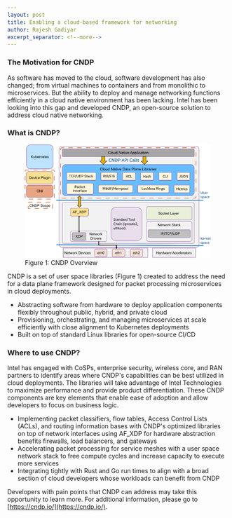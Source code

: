 ```yaml
---
layout: post
title: Enabling a cloud-based framework for networking
author: Rajesh Gadiyar
excerpt_separator: <!--more-->
---
```


### The Motivation for CNDP

As software has moved to the cloud, software development has also changed; from virtual machines
to containers and from monolithic to microservices. But the ability to deploy and manage
networking functions efficiently in a cloud native environment has been lacking. Intel has been
looking into this gap and developed CNDP, an open-source solution to address cloud native
networking.

<!--more-->

### What is CNDP?

<div class="text-center">
 <figure class="figure">
  <img src="/assets/images/blog/CNDP-Overview.png" class="figure-img img-fluid" alt="CNDP Overview">
  <figcaption class="figure-caption text-center">Figure 1: CNDP Overview</figcaption>
 </figure>
</div>

CNDP is a set of user space libraries (Figure 1) created to address the need for a data plane
framework designed for packet processing microservices in cloud deployments.

* Abstracting software from hardware to deploy application components flexibly throughout public,
  hybrid, and private cloud
* Provisioning, orchestrating, and managing microservices at scale efficiently with close alignment
  to Kubernetes deployments
* Built on top of standard Linux libraries for open-source CI/CD

### Where to use CNDP?

Intel has engaged with CoSPs, enterprise security, wireless core, and RAN partners to identify
areas where CNDP's capabilities can be best utilized in cloud deployments. The libraries will take
advantage of Intel Technologies to maximize performance and provide product differentiation. These
CNDP components are key elements that enable ease of adoption and allow developers to focus on
business logic.

* Implementing packet classifiers, flow tables, Access Control Lists (ACLs), and routing
  information bases with CNDP's optimized libraries on top of network interfaces using AF_XDP for
  hardware abstraction benefits firewalls, load balancers, and gateways
* Accelerating packet processing for service meshes with a user space network stack to free compute
  cycles and increase capacity to execute more services
* Integrating tightly with Rust and Go run times to align with a broad section of cloud developers
  whose workloads can benefit from CNDP

Developers with pain points that CNDP can address may take this opportunity to learn more. For
additional information, please go to [https://cndp.io/](https://cndp.io/).
